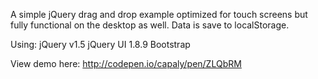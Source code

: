 A simple jQuery drag and drop example optimized for touch screens but fully functional on the desktop as well.
Data is save to localStorage.

Using:
jQuery v1.5
jQuery UI 1.8.9
Bootstrap

View demo here: http://codepen.io/capaly/pen/ZLQbRM
